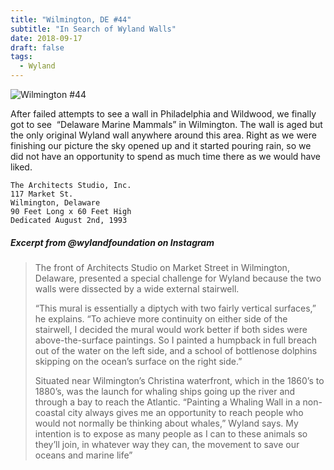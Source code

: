 ```yaml
---
title: "Wilmington, DE #44"
subtitle: "In Search of Wyland Walls"
date: 2018-09-17
draft: false
tags:
  - Wyland
---
```


![Wilmington #44](../images/44-wilmington_de.webp)

After failed attempts to see a wall in Philadelphia and Wildwood, we finally got to see  “Delaware Marine Mammals” in Wilmington. The wall is aged but the only original Wyland wall anywhere around this area. Right as we were finishing our picture the sky opened up and it started pouring rain, so we did not have an opportunity to spend as much time there as we would have liked.

```
The Architects Studio, Inc.
117 Market St.
Wilmington, Delaware
90 Feet Long x 60 Feet High
Dedicated August 2nd, 1993
```

#####  Excerpt from @wylandfoundation on Instagram

>The front of Architects Studio on Market Street in Wilmington, Delaware, presented a special challenge for Wyland because the two walls were dissected by a wide external stairwell.
>
>“This mural is essentially a diptych with two fairly vertical surfaces,” he explains. “To achieve more continuity on either side of the stairwell, I decided the mural would work better if both sides were above-the-surface paintings. So I painted a humpback in full breach out of the water on the left side, and a school of bottlenose dolphins skipping on the ocean’s surface on the right side.”
>
>Situated near Wilmington’s Christina waterfront, which in the 1860’s to 1880’s, was the launch for whaling ships going up the river and through a bay to reach the Atlantic. “Painting a Whaling Wall in a non-coastal city always gives me an opportunity to reach people who would not normally be thinking about whales,” Wyland says. My intention is to expose as many people as I can to these animals so they’ll join, in whatever way they can, the movement to save our oceans and marine life”
